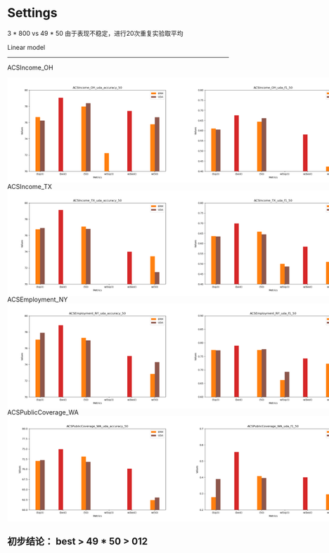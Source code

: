 # Settings

3 * 800 vs 49 * 50
由于表现不稳定，进行20次重复实验取平均

Linear model

---
ACSIncome_OH
<div style="display: flex;">
<img src="linear/ACSIncome_OH_uda_accuracy_50.png" alt="" width="400">
<img src="linear/ACSIncome_OH_uda_f1_50.png" alt="" width="400">
</div>
ACSIncome_TX
<div style="display: flex;">
<img src="linear/ACSIncome_TX_uda_accuracy_50.png" alt="" width="400">
<img src="linear/ACSIncome_TX_uda_f1_50.png" alt="" width="400">
</div>
ACSEmployment_NY
<div style="display: flex;">
<img src="linear/ACSEmployment_NY_uda_accuracy_50.png" alt="" width="400">
<img src="linear/ACSEmployment_NY_uda_f1_50.png" alt="" width="400">
</div>
ACSPublicCoverage_WA
<div style="display: flex;">
<img src="linear/ACSPublicCoverage_WA_uda_accuracy_50.png" alt="" width="400">
<img src="linear/ACSPublicCoverage_WA_uda_f1_50.png" alt="" width="400">
</div>

## 初步结论： best > 49 * 50 > 012